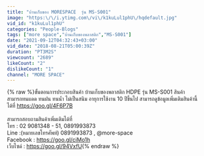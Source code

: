 ```yaml
---
title: "บ้านเก็บของ MORESPACE  รุ่น MS-S001"
image: "https:\/\/i.ytimg.com\/vi\/k1kuLul1phU\/hqdefault.jpg"
vid_id: "k1kuLul1phU"
categories: "People-Blogs"
tags: ["more space","บ้านเก็บของพลาสติก","MS-S001"]
date: "2021-09-12T04:32:43+03:00"
vid_date: "2018-08-21T05:00:39Z"
duration: "PT3M2S"
viewcount: "2689"
likeCount: "2"
dislikeCount: "1"
channel: "MORE SPACE"
---
```

{% raw %}ขั้นตอนการประกอบสินค้า บ้านเก็บของพลาสติก HDPE รุ่น MS-S001 สินค้า สามารถทนแดด ทนฝน ทนน้ำ ไม่เป็นสนิม อายุการใช้งาน 10 ปีขึ้นไป สามารถดูข้อมูลเพิ่มเติมสินค้านี้ได้ที่  <a rel="nofollow" target="blank" href="https://goo.gl/4F6P7B">https://goo.gl/4F6P7B</a><br /><br />สามารถสอบถามสินค้าเพิ่มเติมได้ที่<br />โทร : 02 9081348 - 51, 0891993873<br />Line :(หมายเลขโทรศัพท์) 0891993873 , @more-space<br />Facebook : <a rel="nofollow" target="blank" href="https://goo.gl/ciMo1h">https://goo.gl/ciMo1h</a><br />เว็บไซด์ : <a rel="nofollow" target="blank" href="https://goo.gl/94VxfU">https://goo.gl/94VxfU</a>{% endraw %}

